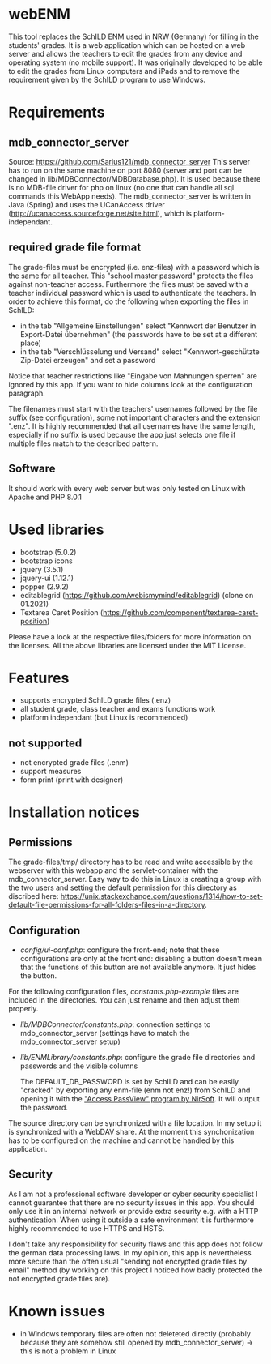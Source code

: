 # webENM
This tool replaces the SchILD ENM used in NRW (Germany) for filling in the students' grades. It is a web application which can be hosted on a web server and allows the teachers to edit the grades from any device and operating system (no mobile support). It was originally developed to be able to edit the grades from Linux computers and iPads and to remove the requirement given by the SchILD program to use Windows.

# Requirements
## mdb_connector_server
Source: https://github.com/Sarius121/mdb_connector_server
This server has to run on the same machine on port 8080 (server and port can be changed in lib/MDBConnector/MDBDatabase.php). 
It is used because there is no MDB-file driver for php on linux (no one that can handle all sql commands this WebApp needs). The mdb_connector_server is written in Java (Spring) and uses the UCanAccess driver (http://ucanaccess.sourceforge.net/site.html), which is platform-independant.

## required grade file format
The grade-files must be encrypted (i.e. enz-files) with a password which is the same for all teacher. This "school master password" protects the files against non-teacher access. Furthermore the files must be saved with a teacher individual password which is used to authenticate the teachers.
In order to achieve this format, do the following when exporting the files in SchILD:
- in the tab "Allgemeine Einstellungen" select "Kennwort der Benutzer in Export-Datei übernehmen" (the passwords have to be set at a different place)
- in the tab "Verschlüsselung und Versand" select "Kennwort-geschützte Zip-Datei erzeugen" and set a password

Notice that teacher restrictions like "Eingabe von Mahnungen sperren" are ignored by this app. If you want to hide columns look at the configuration paragraph.

The filenames must start with the teachers' usernames followed by the file suffix (see configuration), some not important characters and the extension ".enz". It is highly recommended that all usernames have the same length, especially if no suffix is used because the app just selects one file if multiple files match to the described pattern.

## Software
It should work with every web server but was only tested on Linux with Apache and PHP 8.0.1

# Used libraries
- bootstrap (5.0.2)
- bootstrap icons
- jquery (3.5.1)
- jquery-ui (1.12.1)
- popper (2.9.2)
- editablegrid (https://github.com/webismymind/editablegrid) (clone on 01.2021)
- Textarea Caret Position (https://github.com/component/textarea-caret-position)

Please have a look at the respective files/folders for more information on the licenses. All the above libraries are licensed under the MIT License.

# Features
- supports encrypted SchILD grade files (.enz)
- all student grade, class teacher and exams functions work
- platform independant (but Linux is recommended)

## not supported
- not encrypted grade files (.enm)
- support measures
- form print (print with designer)

# Installation notices
## Permissions
The grade-files/tmp/ directory has to be read and write accessible by the webserver with this webapp and the servlet-container with the mdb_connector_server. Easy way to do this in Linux is creating a group with the two users and setting the default permission for this directory as discribed here: https://unix.stackexchange.com/questions/1314/how-to-set-default-file-permissions-for-all-folders-files-in-a-directory.

## Configuration
- *config/ui-conf.php*: configure the front-end; note that these configurations are only at the front end: disabling a button doesn't mean that the functions of this button are not available anymore. It just hides the button.

For the following configuration files, *constants.php-example* files are included in the directories. You can just rename and then adjust them properly.

- *lib/MDBConnector/constants.php*: connection settings to mdb_connector_server (settings have to match the mdb_connector_server setup)
- *lib/ENMLibrary/constants.php*: configure the grade file directories and passwords and the visible columns

    The DEFAULT_DB_PASSWORD is set by SchILD and can be easily "cracked" by exporting any enm-file (enm not enz!) from SchILD and opening it with the ["Access PassView" program by NirSoft](http://www.nirsoft.net/utils/accesspv.html). It will output the password.

The source directory can be synchronized with a file location. In my setup it is synchronized with a WebDAV share. At the moment this synchonization has to be configured on the machine and cannot be handled by this application.

## Security
As I am not a professional software developer or cyber security specialist I cannot guarantee that there are no security issues in this app. You should only use it in an internal network or provide extra security e.g. with a HTTP authentication. When using it outside a safe environment it is furthermore highly recommended to use HTTPS and HSTS.

I don't take any responsibility for security flaws and this app does not follow the german data processing laws. In my opinion, this app is nevertheless more secure than the often usual "sending not encrypted grade files by email" method (by working on this project I noticed how badly protected the not encrypted grade files are).

# Known issues
- in Windows temporary files are often not deleteted directly (probably because they are somehow still opened by mdb_connector_server) -> this is not a problem in Linux